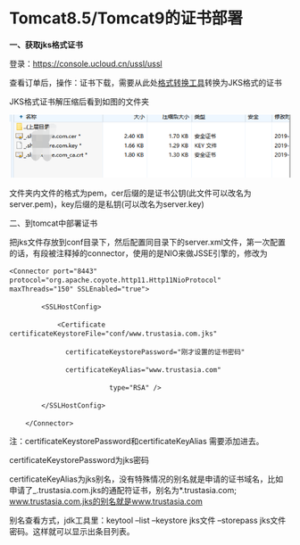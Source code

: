 

# Tomcat8.5/Tomcat9的证书部署

**一、获取jks格式证书**

登录：<https://console.ucloud.cn/ussl/ussl>

查看订单后，操作：证书下载，需要从此处[格式转换工具](https://myssl.com/cert_convert.html)转换为JKS格式的证书

JKS格式证书解压缩后看到如图的文件夹

![](/images/jsk.png)

文件夹内文件的格式为pem，cer后缀的是证书公钥(此文件可以改名为server.pem)，key后缀的是私钥(可以改名为server.key)



二、到tomcat中部署证书

把jks文件存放到conf目录下，然后配置同目录下的server.xml文件，第一次配置的话，有段被注释掉的connector，使用的是NIO来做JSSE引擎的，修改为

``` 
<Connector port="8443" protocol="org.apache.coyote.http11.Http11NioProtocol"  maxThreads="150" SSLEnabled="true">

        <SSLHostConfig>

            <Certificate certificateKeystoreFile="conf/www.trustasia.com.jks"

              certificateKeystorePassword="刚才设置的证书密码"

              certificateKeyAlias="www.trustasia.com"

                         type="RSA" />

        </SSLHostConfig>

    </Connector>

```

<wrap em> 注：certificateKeystorePassword和certificateKeyAlias
需要添加进去。</wrap>

certificateKeystorePassword为jks密码

certificateKeyAlias为jks别名，没有特殊情况的别名就是申请的证书域名，比如申请了\_.trustasia.com.jks的通配符证书，别名为\*.trustasia.com;
www.trustasia.com.jks的别名就是www.trustasia.com

别名查看方式，jdk工具里：keytool –list –keystore jks文件 –storepass
jks文件密码。这样就可以显示出条目列表。
